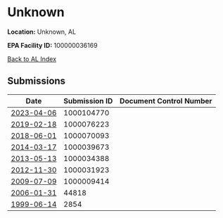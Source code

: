 # Unknown

**Location:** Unknown, AL

**EPA Facility ID:** 100000036169

[Back to AL Index](../../index.md)

## Submissions

| Date | Submission ID | Document Control Number |
|------|--------------|-------------------------|
| [2023-04-06](submissions/1000104770.md) | 1000104770 |  |
| [2019-02-18](submissions/1000076223.md) | 1000076223 |  |
| [2018-06-01](submissions/1000070093.md) | 1000070093 |  |
| [2014-03-17](submissions/1000039673.md) | 1000039673 |  |
| [2013-05-13](submissions/1000034388.md) | 1000034388 |  |
| [2012-11-30](submissions/1000031923.md) | 1000031923 |  |
| [2009-07-09](submissions/1000009414.md) | 1000009414 |  |
| [2006-01-31](submissions/44818.md) | 44818 |  |
| [1999-06-14](submissions/2854.md) | 2854 |  |
